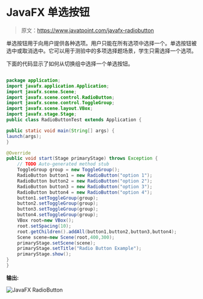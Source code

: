 # JavaFX 单选按钮

> 原文：<https://www.javatpoint.com/javafx-radiobutton>

单选按钮用于向用户提供各种选项。用户只能在所有选项中选择一个。单选按钮被选中或取消选中。它可以用于测验中的多项选择题场景，学生只需选择一个选项。

下面的代码显示了如何从切换组中选择一个单选按钮。

```java

package application;
import javafx.application.Application;
import javafx.scene.Scene;
import javafx.scene.control.RadioButton;
import javafx.scene.control.ToggleGroup;
import javafx.scene.layout.VBox;
import javafx.stage.Stage;
public class RadioButtonTest extends Application {

public static void main(String[] args) {
launch(args);	
}

@Override
public void start(Stage primaryStage) throws Exception {
	// TODO Auto-generated method stub
	ToggleGroup group = new ToggleGroup();
	RadioButton button1 = new RadioButton("option 1");
	RadioButton button2 = new RadioButton("option 2");
	RadioButton button3 = new RadioButton("option 3");
	RadioButton button4 = new RadioButton("option 4");
	button1.setToggleGroup(group);
	button2.setToggleGroup(group);
	button3.setToggleGroup(group);
	button4.setToggleGroup(group);
	VBox root=new VBox();
	root.setSpacing(10);
	root.getChildren().addAll(button1,button2,button3,button4);
	Scene scene=new Scene(root,400,300);
	primaryStage.setScene(scene);
	primaryStage.setTitle("Radio Button Example");
	primaryStage.show();
}
}

```

**输出:**

![JavaFX RadioButton](../img/1ae851bca98d8a040923563102838c4c.png)